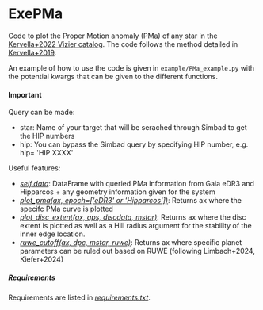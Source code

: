 # ExePMa

Code to plot the Proper Motion anomaly (PMa) of any star in the <a href="https://vizier.cds.unistra.fr/viz-bin/VizieR-3?-source=J/A%2bA/657/A7/tablea1" target="_blank">Kervella+2022 Vizier catalog</a>. The code follows the method detailed in <a href="https://ui.adsabs.harvard.edu/abs/2019A%26A...623A..72K/abstract" target="_blank"> Kervella+2019</a>.

An example of how to use the code is given in `example/PMa_example.py` with the potential kwargs that can be given to the different functions.

#### Important
Query can be made:
- star: Name of your target that will be serached through Simbad to get the HIP numbers
- hip: You can bypass the Simbad query by specifying HIP number, e.g. hip= 'HIP XXXX'

Useful features:
- [_self.data_](./ExePMa/circular_PMa.py): DataFrame with queried PMa information from Gaia eDR3 and Hipparcos + any geometry information given for the system  
- [_plot_pma(ax, epoch=['eDR3' or 'Hipparcos'])_](./ExePMa/plotting.py): Returns ax where the specifc PMa curve is plotted  
- [_plot_disc_extent(ax, aps, discdata, mstar)_](./ExePMa/plotting.py): Returns ax where the disc extent is plotted as well as a Hill radius argument for the stability of the inner edge location.
- [_ruwe_cutoff(ax, dpc, mstar, ruwe)_](./ExePMa/plotting.py): Returns ax where specific planet parameters can be ruled out based on RUWE (following Limbach+2024, Kiefer+2024)

##### Requirements
Requirements are listed in [_requirements.txt_](requirements.txt).